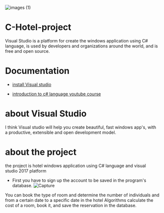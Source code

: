 ![images (1)](https://user-images.githubusercontent.com/80223613/120051011-a2a65780-c027-11eb-809d-14b22ab61b67.png)
# C-Hotel-project
Visual Studio is a platform for create the windows application using C# language,  is used by developers and organizations around the world, and is free and open source.

# Documentation
* [install Visual studio](https://developer.android.com/studio)

* [introduction to c# language youtube course](https://www.youtube.com/watch?v=pSiIHe2uZ2w&list=PLPV2KyIb3jR6ZkG8gZwJYSjnXxmfPAl51)

# about Visual Studio
I think Visual studio will help you create beautiful, fast windows app's, with a productive, extensible and open development model.

# about the project
the project is hotel windows application using C# language and visual studio 2017 platform  
* First you have to sign up the account to be saved in the program's database.
![Capture](https://user-images.githubusercontent.com/80223613/120052213-d6d04700-c02c-11eb-9a40-1e46d563feaf.PNG)

You can book the type of room and determine the number of individuals and from a certain date to a specific date in the hotel
Algorithms calculate the cost of a room, book it, and save the reservation in the database.
